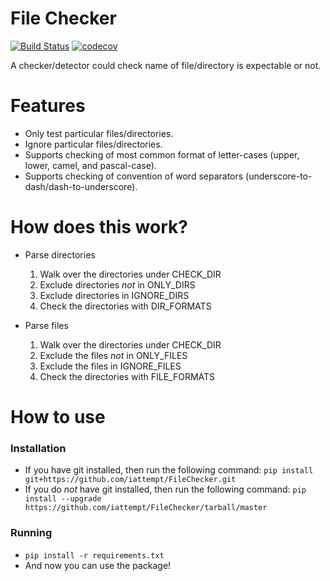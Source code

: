 # File Checker
[![Build Status](https://travis-ci.org/iattempt/FileChecker.svg?branch=master)](https://travis-ci.org/iattempt/FileChecker) [![codecov](https://codecov.io/gh/iattempt/FileChecker/branch/master/graph/badge.svg)](https://codecov.io/gh/iattempt/FileChecker)

A checker/detector could check name of file/directory is expectable or not.

# Features
+ Only test particular files/directories.
+ Ignore particular files/directories.
+ Supports checking of most common format of letter-cases (upper, lower, camel, and pascal-case).
+ Supports checking of convention of word separators (underscore-to-dash/dash-to-underscore).

# How does this work?
+ Parse directories
    1. Walk over the directories under CHECK_DIR
    2. Exclude directories *not* in ONLY_DIRS
    3. Exclude directories in IGNORE_DIRS
    4. Check the directories with DIR_FORMATS

+ Parse files
    1. Walk over the directories under CHECK_DIR
    4. Exclude the files *not* in ONLY_FILES
    5. Exclude the files in IGNORE_FILES
    6. Check the directories with FILE_FORMATS

# How to use

### Installation
+ If you have git installed, then run the following command: `pip install git+https://github.com/iattempt/FileChecker.git`
+ If you do _not_ have git installed, then run the following command: `pip install --upgrade https://github.com/iattempt/FileChecker/tarball/master`

### Running
+ `pip install -r requirements.txt`
+ And now you can use the package!
